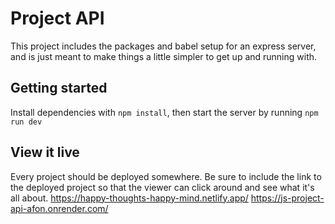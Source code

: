 # Project API

This project includes the packages and babel setup for an express server, and is just meant to make things a little simpler to get up and running with.

## Getting started

Install dependencies with `npm install`, then start the server by running `npm run dev`

## View it live

Every project should be deployed somewhere. Be sure to include the link to the deployed project so that the viewer can click around and see what it's all about.
https://happy-thoughts-happy-mind.netlify.app/
https://js-project-api-afon.onrender.com/

